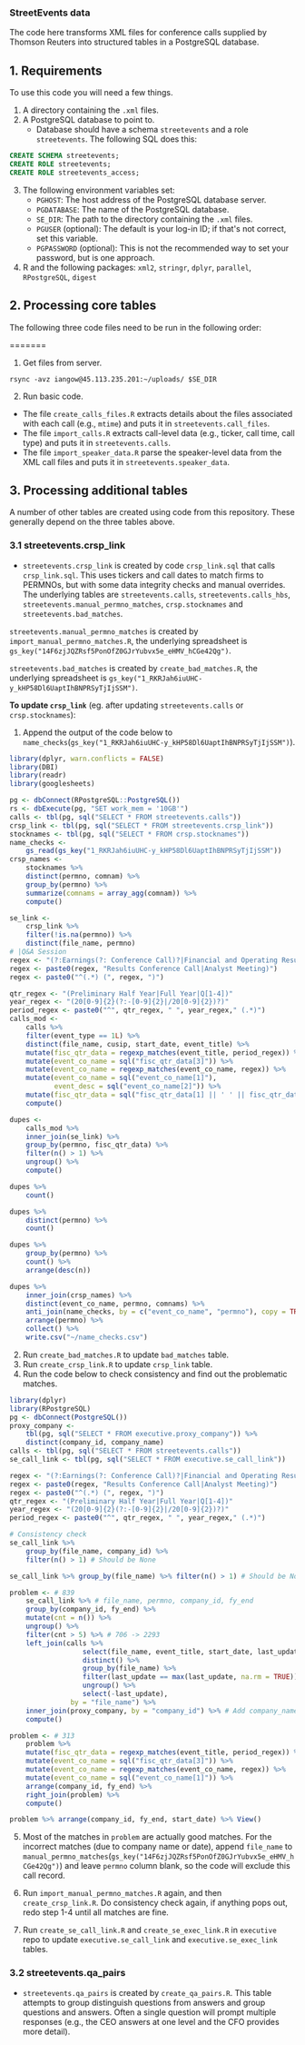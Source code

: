 ### StreetEvents data

The code here transforms XML files for conference calls supplied by Thomson Reuters into structured tables in a PostgreSQL database.

## 1. Requirements

To use this code you will need a few things.

1. A directory containing the `.xml` files.
2. A PostgreSQL database to point to.
    - Database should have a schema `streetevents` and a role `streetevents`. The following SQL does
      this:

```sql
CREATE SCHEMA streetevents;
CREATE ROLE streetevents;
CREATE ROLE streetevents_access;
```

3. The following environment variables set:
    - `PGHOST`: The host address of the PostgreSQL database server.
    - `PGDATABASE`: The name of the PostgreSQL database.
    - `SE_DIR`: The path to the directory containing the `.xml` files.
    - `PGUSER` (optional): The default is your log-in ID; if that's not correct, set this variable.
    - `PGPASSWORD` (optional): This is not the recommended way to set your password, but is one
      approach.
4. R and the following packages: `xml2`, `stringr`, `dplyr`, `parallel`, `RPostgreSQL`, `digest`

## 2. Processing core tables

The following three code files need to be run in the following order:

=======
1. Get files from server.

```
rsync -avz iangow@45.113.235.201:~/uploads/ $SE_DIR
```

2. Run basic code.

- The file `create_calls_files.R` extracts details about the files associated with each call (e.g., `mtime`) and puts it in `streetevents.call_files`.
- The file `import_calls.R` extracts call-level data (e.g., ticker, call time, call type) and puts it in `streetevents.calls`.
- The file `import_speaker_data.R` parse the speaker-level data from the XML call files and puts it
  in `streetevents.speaker_data`.

## 3. Processing additional tables

A number of other tables are created using code from this repository. These generally depend on the
three tables above.
### 3.1 streetevents.crsp_link
- `streetevents.crsp_link` is created by code `crsp_link.sql` that calls `crsp_link.sql`. 
This uses tickers and call dates to match firms to PERMNOs, but with some data integrity checks and manual overrides.
The underlying tables are `streetevents.calls`, `streetevents.calls_hbs`, `streetevents.manual_permno_matches`, 
`crsp.stocknames` and `streetevents.bad_matches`.

`streetevents.manual_permno_matches` is created by `import_manual_permno_matches.R`, the underlying spreadsheet is `gs_key("14F6zjJQZRsf5PonOfZ0GJrYubvx5e_eHMV_hCGe42Qg")`.

`streetevents.bad_matches` is created by `create_bad_matches.R`, the underlying spreadsheet is `gs_key("1_RKRJah6iuUHC-y_kHP58Dl6UaptIhBNPRSyTjIjSSM")`.

**To update `crsp_link`** (eg. after updating `streetevents.calls` or `crsp.stocknames`):
1. Append the output of the code below to `name_checks`(`gs_key("1_RKRJah6iuUHC-y_kHP58Dl6UaptIhBNPRSyTjIjSSM")`).
```r
library(dplyr, warn.conflicts = FALSE)
library(DBI)
library(readr)
library(googlesheets)

pg <- dbConnect(RPostgreSQL::PostgreSQL())
rs <- dbExecute(pg, "SET work_mem = '10GB'")
calls <- tbl(pg, sql("SELECT * FROM streetevents.calls"))
crsp_link <- tbl(pg, sql("SELECT * FROM streetevents.crsp_link"))
stocknames <- tbl(pg, sql("SELECT * FROM crsp.stocknames"))
name_checks <- 
    gs_read(gs_key("1_RKRJah6iuUHC-y_kHP58Dl6UaptIhBNPRSyTjIjSSM"))
crsp_names <-
    stocknames %>%
    distinct(permno, comnam) %>%
    group_by(permno) %>%
    summarize(comnams = array_agg(comnam)) %>%
    compute()

se_link <- 
    crsp_link %>%
    filter(!is.na(permno)) %>%
    distinct(file_name, permno)
# |Q&A Session
regex <- "(?:Earnings(?: Conference Call)?|Financial and Operating Results|Financial Results Call|"
regex <- paste0(regex, "Results Conference Call|Analyst Meeting)")
regex <- paste0("^(.*) (", regex, ")")

qtr_regex <- "(Preliminary Half Year|Full Year|Q[1-4])"
year_regex <- "(20[0-9]{2}(?:-[0-9]{2}|/20[0-9]{2})?)"
period_regex <- paste0("^", qtr_regex, " ", year_regex," (.*)")
calls_mod <- 
    calls %>%
    filter(event_type == 1L) %>%
    distinct(file_name, cusip, start_date, event_title) %>%
    mutate(fisc_qtr_data = regexp_matches(event_title, period_regex)) %>%
    mutate(event_co_name = sql("fisc_qtr_data[3]")) %>%
    mutate(event_co_name = regexp_matches(event_co_name, regex)) %>%
    mutate(event_co_name = sql("event_co_name[1]"),
           event_desc = sql("event_co_name[2]")) %>%
    mutate(fisc_qtr_data = sql("fisc_qtr_data[1] || ' ' || fisc_qtr_data[2]")) %>%
    compute()

dupes <- 
    calls_mod %>%
    inner_join(se_link) %>% 
    group_by(permno, fisc_qtr_data) %>%
    filter(n() > 1) %>%
    ungroup() %>%
    compute()

dupes %>% 
    count()

dupes %>% 
    distinct(permno) %>%
    count()

dupes %>% 
    group_by(permno) %>%
    count() %>%
    arrange(desc(n))

dupes %>%
    inner_join(crsp_names) %>%
    distinct(event_co_name, permno, comnams) %>%
    anti_join(name_checks, by = c("event_co_name", "permno"), copy = TRUE) %>% 
    arrange(permno) %>%
    collect() %>%
    write.csv("~/name_checks.csv")
```

2. Run `create_bad_matches.R` to update `bad_matches` table.
3. Run `create_crsp_link.R` to update `crsp_link` table.
4. Run the code below to check consistency and find out the problematic matches.
```r
library(dplyr)
library(RPostgreSQL)
pg <- dbConnect(PostgreSQL())
proxy_company <- 
    tbl(pg, sql("SELECT * FROM executive.proxy_company")) %>% 
    distinct(company_id, company_name)
calls <- tbl(pg, sql("SELECT * FROM streetevents.calls"))
se_call_link <- tbl(pg, sql("SELECT * FROM executive.se_call_link")) 

regex <- "(?:Earnings(?: Conference Call)?|Financial and Operating Results|Financial Results Call|"
regex <- paste0(regex, "Results Conference Call|Analyst Meeting)")
regex <- paste0("^(.*) (", regex, ")")
qtr_regex <- "(Preliminary Half Year|Full Year|Q[1-4])"
year_regex <- "(20[0-9]{2}(?:-[0-9]{2}|/20[0-9]{2})?)"
period_regex <- paste0("^", qtr_regex, " ", year_regex," (.*)")

# Consistency check
se_call_link %>% 
    group_by(file_name, company_id) %>% 
    filter(n() > 1) # Should be None

se_call_link %>% group_by(file_name) %>% filter(n() > 1) # Should be None

problem <- # 839
    se_call_link %>% # file_name, permno, company_id, fy_end
    group_by(company_id, fy_end) %>% 
    mutate(cnt = n()) %>% 
    ungroup() %>% 
    filter(cnt > 5) %>% # 706 -> 2293
    left_join(calls %>% 
                  select(file_name, event_title, start_date, last_update) %>% 
                  distinct() %>% 
                  group_by(file_name) %>% 
                  filter(last_update == max(last_update, na.rm = TRUE)) %>% 
                  ungroup() %>% 
                  select(-last_update),
               by = "file_name") %>% 
    inner_join(proxy_company, by = "company_id") %>% # Add company_name
    compute()

problem <- # 313
    problem %>% 
    mutate(fisc_qtr_data = regexp_matches(event_title, period_regex)) %>%
    mutate(event_co_name = sql("fisc_qtr_data[3]")) %>%
    mutate(event_co_name = regexp_matches(event_co_name, regex)) %>%
    mutate(event_co_name = sql("event_co_name[1]")) %>%
    arrange(company_id, fy_end) %>% 
    right_join(problem) %>% 
    compute() 

problem %>% arrange(company_id, fy_end, start_date) %>% View()
```
5. Most of the matches in `problem` are actually good matches. For the incorrect matches (due to company name or date), append `file_name` to `manual_permno_matches`(`gs_key("14F6zjJQZRsf5PonOfZ0GJrYubvx5e_eHMV_hCGe42Qg")`) and leave `permno` column blank, so the code will exclude this call record.

6. Run `import_manual_permno_matches.R` again, and then `create_crsp_link.R`. Do consistency check again, if anything pops out, redo step 1-4 until all matches are fine.

7. Run `create_se_call_link.R` and `create_se_exec_link.R` in `executive` repo to update `executive.se_call_link` and `executive.se_exec_link` tables.

### 3.2 streetevents.qa_pairs
- `streetevents.qa_pairs` is created by `create_qa_pairs.R`.
This table attempts to group distinguish questions from answers and group questions and answers.
Often a single question will prompt multiple responses (e.g., the CEO answers at one level and the CFO provides more detail).

